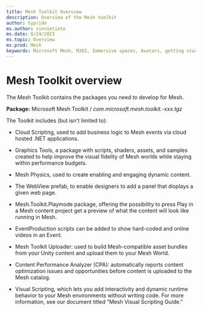 ```yaml
---
title: Mesh Toolkit Overview
description: Overview of the Mesh toolkit
author: typride
ms.author: vinnietieto
ms.date: 8/24/2023
ms.topic: Overview
ms.prod: Mesh
keywords: Microsoft Mesh, M365, Immersive spaces, Avatars, getting started, documentation, features, toolkit, packages
---
```


# Mesh Toolkit overview

The Mesh Toolkit contains the packages you need to develop for Mesh. 

**Package:** Microsoft Mesh Toolkit / *com.microsoft.mesh.toolkit.-xxx.tgz*

The Toolkit includes (but isn't limited to):

- Cloud Scripting, used to add business logic to Mesh events via cloud
    hosted .NET applications.

- Graphics Tools, a package with scripts, shaders, assets, and samples
    created to help improve the visual fidelity of Mesh worlds while
    staying within performance budgets.

- Mesh Physics, used to create enabling and engaging dynamic content.

- The WebView prefab, to enable designers to add a panel that displays
    a given web page.

- Mesh.Toolkit.Playmode package, offering the possibility to press
    Play in a Mesh content project get a preview of what the content
    will look like running in Mesh.

- EventProduction scripts can be added to show hard-coded and online
    videos in an Event.

- Mesh Toolkit Uploader: used to build Mesh-compatible asset bundles
    from your Unity content and upload them to your Mesh World.

- Content Performance Analyzer (CPA): automatically reports content
    optimization issues and opportunities before content is uploaded to
    the Mesh catalog.

- Visual Scripting, which lets you add interactivity and dynamic
    runtime behavior to your Mesh environments without writing code. For
    more information, see our document titled "Mesh Visual Scripting
    Guide."
